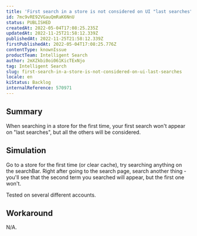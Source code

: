 ```yaml
---
title: 'First search in a store is not considered on UI "last searches"'
id: 7mc9vRE92VGauQmRaK6NnU
status: PUBLISHED
createdAt: 2022-05-04T17:08:25.235Z
updatedAt: 2022-11-25T21:58:12.339Z
publishedAt: 2022-11-25T21:58:12.339Z
firstPublishedAt: 2022-05-04T17:08:25.776Z
contentType: knownIssue
productTeam: Intelligent Search
author: 2mXZkbi0oi061KicTExNjo
tag: Intelligent Search
slug: first-search-in-a-store-is-not-considered-on-ui-last-searches
locale: en
kiStatus: Backlog
internalReference: 570971
---
```


## Summary


When searching in a store for the first time, your first search won't appear on "last searches", but all the others will be considered.



## Simulation


Go to a store for the first time (or clear cache), try searching anything on the searchBar. Right after going to the search page, search another thing - you'll see that the second term you searched will appear, but the first one won't.

Tested on several different accounts.



## Workaround


N/A.

